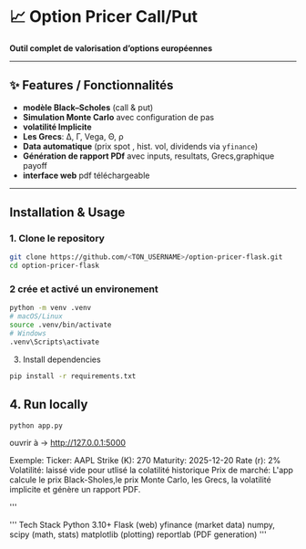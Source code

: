 # 📈 Option Pricer Call/Put 

**Outil complet de valorisation d’options européennes**  


---

## ✨ Features / Fonctionnalités

- **modèle Black–Scholes** (call & put)  
- **Simulation Monte Carlo** avec configuration de pas  
- **volatilité Implicite**  
- **Les Grecs**: Δ, Γ, Vega, Θ, ρ  
- **Data automatique** (prix spot , hist. vol, dividends via `yfinance`)  
- **Génération de rapport PDf** avec inputs, resultats, Grecs,graphique payoff   
- **interface web** pdf téléchargeable   

---


##  Installation & Usage

### 1. Clone le repository 
```bash
git clone https://github.com/<TON_USERNAME>/option-pricer-flask.git
cd option-pricer-flask

```
### 2 crée et activé un environement 

```bash
python -m venv .venv
# macOS/Linux
source .venv/bin/activate
# Windows
.venv\Scripts\activate
```
3. Install dependencies
```bash
pip install -r requirements.txt

```
## 4. Run locally
```bash
python app.py
```
ouvrir à -> http://127.0.0.1:5000


Exemple:
Ticker: AAPL
Strike (K): 270
Maturity: 2025-12-20
Rate (r): 2%
Volatilité: laissé vide pour utlisé la colatilité historique
Prix de marché: 
L'app calcule le prix Black-Sholes,le prix Monte Carlo, les Grecs, la volatilité implicite et génère un rapport PDF.

'''

'''
Tech Stack
Python 3.10+
Flask (web)
yfinance (market data)
numpy, scipy (math, stats)
matplotlib (plotting)
reportlab (PDF generation)
'''

